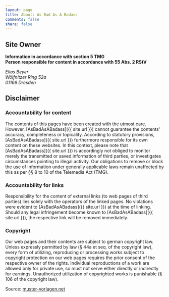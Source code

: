```yaml
---
layout: page
title: About: As Bad As A Badass
comments: false
share: false
---
```


## Site Owner

**Information in accordance with section 5 TMG  
Person responsible for content in accordance with 55 Abs. 2 RStV**

*Elias Beyer  
Wölfnitzer Ring 52a  
01169 Dresden*

## Disclaimer

### Accountability for content

The contents of this pages have been created with the utmost care. However, [AsBadAsABadass]({{ site.url }}) cannot guarantee the contents' accuracy, completeness or topicality. According to statutory provisions, [AsBadAsABadass]({{ site.url }}) furthermore responsible for its own content on these websites. In this context, please note that [AsBadAsABadass]({{ site.url }}) is accordingly not obliged to monitor merely the transmitted or saved information of third parties, or investigates circumstances pointing to illegal activity. Our obligations to remove or block the use of information under generally applicable laws remain unaffected by this as per §§ 8 to 10 of the Telemedia Act (TMG).

### Accountability for links

Responsibility for the content of external links (to web pages of third parties) lies solely with the operators of the linked pages. No violations were evident to [AsBadAsABadass]({{ site.url }}) at the time of linking. Should any legal infringement become known to [AsBadAsABadass]({{ site.url }}), the respective link will be removed immediately.

### Copyright

Our web pages and their contents are subject to german copyright law. Unless expressly permitted by law (§ 44a et seq. of the copyright law), every form of utilizing, reproducing or processing works subject to copyright protection on our web pages requires the prior consent of the respective owner of the rights. Individual reproductions of a work are allowed only for private use, so must not serve either directly or indirectly for earnings. Unauthorized utilization of copyrighted works is punishable (§ 106 of the copyright law).

Source: [muster-vorlagen.net](http://muster-vorlagen.net)
